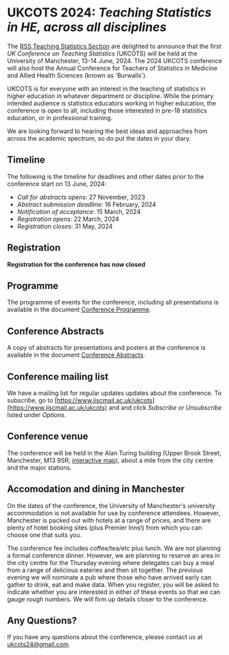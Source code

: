 # UKCOTS 2024: *Teaching Statistics in HE, across all disciplines*

The [RSS Teaching Statistics Section](https://rss.org.uk/membership/rss-groups-and-committees/sections/teaching-statistics/) are delighted to announce that the first *UK Conference on Teaching Statistics* (UKCOTS) will be held at the University of Manchester, 13-14 June, 2024.
The 2024 UKCOTS conference will also host the Annual Conference for Teachers of Statistics in Medicine and Allied Health Sciences (known as 'Burwalls'). 

UKCOTS is for everyone with an interest in the teaching of statistics in higher education in whatever department or discipline. While the primary intended audience is statistics educators working in higher education, the conference is open to all, including those interested in pre-18 statistics education, or in professional training. 

We are looking forward to hearing the best ideas and approaches from across the academic spectrum, so do put the dates in your diary.


## Timeline

The following is the timeline for deadlines and other dates prior to the conference start on 13 June, 2024:

* *Call for abstracts opens*: 27 November, 2023
* *Abstract submission deadline*: 16 February, 2024
* *Notification of acceptance*: 15 March, 2024
* *Registration opens*: 22 March, 2024
* *Registration closes*: 31 May, 2024

## Registration

**Registration for the conference has now closed**


## Programme

The programme of events for the conference, including all presentations is available in the document [Conference Programme](programme.pdf).

## Conference Abstracts

A copy of abstracts for presentations and posters at the conference is available in the document [Conference Abstracts](abstracts.pdf).

## Conference mailing list 

We have a mailing list for regular updates updates about the conference.
To subscribe, go to [https://www.jiscmail.ac.uk/ukcots](https://www.jiscmail.ac.uk/ukcots) and and click *Subscribe or Unsubscribe* listed under *Options*.

## Conference venue 

The conference will be held in the Alan Turing building (Upper Brook Street, Manchester, M13 9SR; [interactive map](https://www.manchester.ac.uk/discover/maps/interactive-map/?id=44)), about a mile from the city centre and the major stations.  

## Accomodation and dining in Manchester 

On the dates of the conference, the University of Manchester's university accommodation is not available for use by conference attendees.  However, Manchester is packed out with hotels at a range of prices, and there are plenty of hotel booking sites (plus Premier Inns!) from which you can choose one that suits you.

The conference fee includes coffee/tea/etc plus lunch.  We are not planning a formal conference dinner.  However, we are planning to reserve an area in the city centre for the Thursday evening where delegates can buy a meal from a range of delicious eateries and then sit together.  The previous evening we will nominate a pub where those who have arrived early can gather to drink, eat and make data.  When you register, you will be asked to indicate whether you are interested in either of these events so that we can gauge rough numbers.  We will firm up details closer to the conference.


## Any Questions?

If you have any questions about the conference, please contact us at <ukcots24@gmail.com>.
